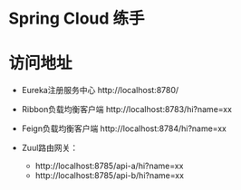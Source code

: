 # Spring Cloud 练手

# 访问地址
 * Eureka注册服务中心 http://localhost:8780/
 
 * Ribbon负载均衡客户端 http://localhost:8783/hi?name=xx
 
 * Feign负载均衡客户端 http://localhost:8784/hi?name=xx
 
 * Zuul路由网关：
    * http://localhost:8785/api-a/hi?name=xx
    * http://localhost:8785/api-b/hi?name=xx
 
 
 
 